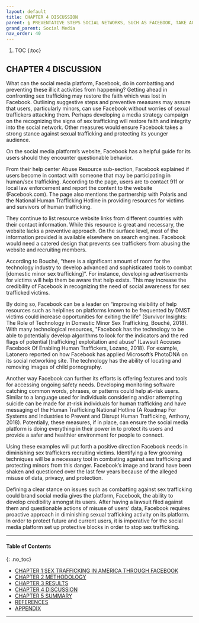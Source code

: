 ```yaml
---
layout: default
title: CHAPTER 4 DISCUSSION 
parent: § PREVENTATIVE STEPS SOCIAL NETWORKS, SUCH AS FACEBOOK, TAKE AGAINST SEX TRAFFICKING  
grand_parent: Social Media 
nav_order: 40 
---
```

<style>
.dont-break-out {
  /* These are technically the same, but use both */
  overflow-wrap: break-word;
  word-wrap: break-word;

     -ms-word-break: break-all;
  /* This is the dangerous one in WebKit, as it breaks things wherever */
  word-break: break-all;
  /* Instead use this non-standard one: */
  word-break: break-word;
}

.youtube-container {
    position: relative;
    width: 100%;
    height: 0;
    padding-bottom: 56.25%;
}
.youtube-video {
    position: absolute;
    top: 0;
    left: 0;
    width: 100%;
    height: 100%;
}

</style>

<div class="dont-break-out" markdown="1">

1. TOC
{:toc}

## CHAPTER 4 DISCUSSION
What can the social media platform, Facebook, do in combatting and preventing these illicit activities from happening? Getting ahead in confronting sex trafficking may restore the faith which was lost in Facebook. Outlining suggestive steps and preventive measures may assure that users, particularly minors, can use Facebook without worries of sexual traffickers attacking them. Perhaps developing a media strategy campaign on the recognizing the signs of sex trafficking will restore faith and integrity into the social network. Other measures would ensure Facebook takes a strong stance against sexual trafficking and protecting its younger audience.

On the social media platform’s website, Facebook has a helpful guide for its users should they encounter questionable behavior. 

From their help center Abuse Resource sub-section, Facebook explained if users become in contact with someone that may be participating in human/sex trafficking. According to the page, users are to contact 911 or local law enforcement and report the content to the website (Facebook.com). The page also mentions the partnership with Polaris and the National Human Trafficking Hotline in providing resources for victims and survivors of human trafficking.

They continue to list resource website links from different countries with their contact information. While this resource is great and necessary, the website lacks a preventive approach. On the surface level, most of the information provided is available elsewhere on search engines. Facebook would need a catered design that prevents sex traffickers from abusing the website and recruiting members.

According to Bouché, “there is a significant amount of room for the technology industry to develop advanced and sophisticated tools to combat [domestic minor sex trafficking]”. For instance, developing advertisements for victims will help them be aware that help exists. This may increase the credibility of Facebook in recognizing the need of social awareness for sex trafficked victims.

By doing so, Facebook can be a leader on “improving visibility of help resources such as helplines on platforms known to be frequented by DMST victims could increase opportunities for exiting the life” (Survivor Insights: The Role of Technology in Domestic Minor Sex Trafficking, Bouché, 2018). With many technological resources, "Facebook has the technology to be able to potentially develop algorithms to look for the indicators and the red flags of potential [trafficking] exploitation and abuse” (Lawsuit Accuses Facebook Of Enabling Human Traffickers, Lozano, 2018). For example, Latonero reported on how Facebook has applied Microsoft’s PhotoDNA on its social networking site. The technology has the ability of locating and removing images of child pornography.

Another way Facebook can further its efforts is offering features and tools for accessing ongoing safety needs. Developing monitoring software catching common words, phrases, or patterns could help at-risk users. Similar to a language used for individuals considering and/or attempting suicide can be made for at-risk individuals for human trafficking and have messaging of the Human Trafficking National Hotline (A Roadmap For Systems and Industries to Prevent and Disrupt Human Trafficking, Anthony, 2018). Potentially, these measures, if in place, can ensure the social media platform is doing everything in their power in to protect its users and provide a safer and healthier environment for people to connect.

Using these examples will put forth a positive direction Facebook needs in diminishing sex traffickers recruiting victims. Identifying a few grooming techniques will be a necessary tool in combating against sex trafficking and protecting minors from this danger. Facebook’s image and brand have been shaken and questioned over the last few years because of the alleged misuse of data, privacy, and protection.

Defining a clear stance on issues such as combatting against sex trafficking could brand social media gives the platform, Facebook, the ability to develop credibility amongst its users. After having a lawsuit filed against them and questionable actions of misuse of users’ data, Facebook requires proactive approach in diminishing sexual trafficking activity on its platform. In order to protect future and current users, it is imperative for the social media platform set up protective blocks in order to stop sex trafficking.

***

#### Table of Contents
{: .no_toc}

<ul><li> <a href="/docs/social-media/preventative-steps-social-networks-such-as-facebook-take-against-sex-trafficking-1/">CHAPTER 1 SEX TRAFFICKING IN AMERICA THROUGH FACEBOOK</a></li><li> <a href="/docs/social-media/preventative-steps-social-networks-such-as-facebook-take-against-sex-trafficking-2/">CHAPTER 2 METHODOLOGY</a></li><li> <a href="/docs/social-media/preventative-steps-social-networks-such-as-facebook-take-against-sex-trafficking-3/">CHAPTER 3 RESULTS</a></li><li> <a href="/docs/social-media/preventative-steps-social-networks-such-as-facebook-take-against-sex-trafficking-4/">CHAPTER 4 DISCUSSION</a></li><li> <a href="/docs/social-media/preventative-steps-social-networks-such-as-facebook-take-against-sex-trafficking-5/">CHAPTER 5 SUMMARY</a></li><li> <a href="/docs/social-media/preventative-steps-social-networks-such-as-facebook-take-against-sex-trafficking-6/">REFERENCES</a></li><li> <a href="/docs/social-media/preventative-steps-social-networks-such-as-facebook-take-against-sex-trafficking-7/">APPENDIX</a></li></ul>

***

</div>
